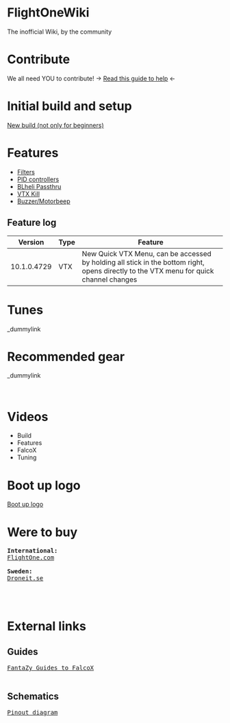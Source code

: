# FlightOneWiki
The inofficial Wiki, by the community</br>

# Contribute
We all need YOU to contribute! -> <a href='/Contribute/Contribute.md'>Read this guide to help</a> <-


# Initial build and setup

[New build (not only for beginners)](https://github.com/tedelm/FlightOneWiki/tree/main/InitialSetup)

# Features

- [Filters](https://github.com/tedelm/FlightOneWiki/tree/main/Features/Filters)
- [PID controllers](https://github.com/tedelm/FlightOneWiki/tree/main/Features/PIDControllers)
- [BLheli Passthru](https://github.com/tedelm/FlightOneWiki/tree/main/Features/BLHeli)
- [VTX Kill](https://github.com/tedelm/FlightOneWiki/tree/main/Features/VTX)
- [Buzzer/Motorbeep](https://github.com/tedelm/FlightOneWiki/tree/main/Features/Buzzer)

## Feature log

Version | Type | Feature
------------ | ------------- | -------------
10.1.0.4729 | VTX | New Quick VTX Menu, can be accessed by holding all stick in the bottom right, opens directly to the VTX menu for quick channel changes

# Tunes
_dummylink

# Recommended gear
_dummylink

</br>

# Videos
- Build
- Features
- FalcoX
- Tuning

# Boot up logo
<a href='https://github.com/tedelm/FlightOneWiki/tree/main/Flightcontrollers/Lightning%20H7/Splash%20Screen'>Boot up logo</a>

# Were to buy
<pre>
<b>International:</b>
<a href='https://shop.flightone.com/'>FlightOne.com</a>

<b>Sweden:</b>
<a href='https://droneit.se/sv/elektronik/flight-controller/flightone/flightone-lightning-h7-500mhz-flight-controller.html'>Droneit.se</a>



</pre>

# External links
## Guides
<pre>
<a href='https://fantazy.fr/falcox/'>FantaZy Guides to FalcoX</a>

</pre>
## Schematics
<pre>
<a href='https://flightone.com/pinouts.html'>Pinout diagram</a>
</pre>


